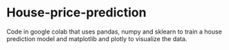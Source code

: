 # House-price-prediction
Code in google colab that uses pandas, numpy and sklearn to train a house prediction model and matplotlib and plotly to visualize the data.
